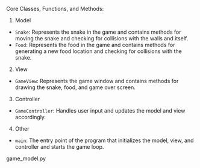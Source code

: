Core Classes, Functions, and Methods:
1. Model
- `Snake`: Represents the snake in the game and contains methods for moving the snake and checking for collisions with the walls and itself.
- `Food`: Represents the food in the game and contains methods for generating a new food location and checking for collisions with the snake.
2. View
- `GameView`: Represents the game window and contains methods for drawing the snake, food, and game over screen.
3. Controller
- `GameController`: Handles user input and updates the model and view accordingly.
4. Other
- `main`: The entry point of the program that initializes the model, view, and controller and starts the game loop.

game_model.py
